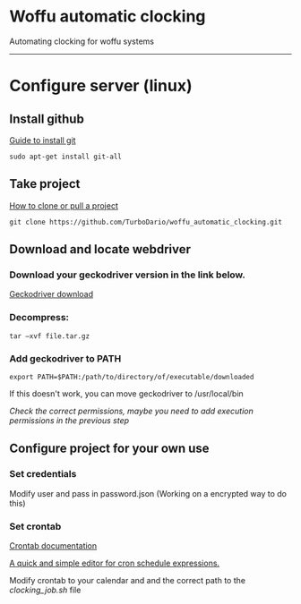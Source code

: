 # Woffu automatic clocking
 Automating clocking for woffu systems

---

# Configure server (linux)

## Install github

[Guide to install git](https://github.com/git-guides/install-git)

`sudo apt-get install git-all`

## Take project

[How to clone or pull a project](https://linuxhint.com/pull_request_github/)

`git clone https://github.com/TurboDario/woffu_automatic_clocking.git`

## Download and locate webdriver


### Download your geckodriver version in the link below.

[Geckodriver download](https://github.com/mozilla/geckodriver/releases)

### Decompress:

`tar –xvf file.tar.gz`

### Add geckodriver to PATH

`export PATH=$PATH:/path/to/directory/of/executable/downloaded`

If this doesn't work, you can move geckodriver to /usr/local/bin

*Check the correct permissions, maybe you need to add execution permissions in the previous step*

## Configure project for your own use

### Set credentials

Modify user and pass in password.json (Working on a encrypted way to do this)

### Set crontab

[Crontab documentation](https://man7.org/linux/man-pages/man5/crontab.5.html)

[A quick and simple editor for cron schedule expressions.](https://crontab.guru/)

Modify crontab to your calendar and and the correct path to the *clocking_job.sh* file

